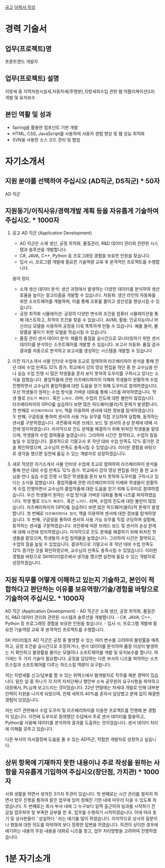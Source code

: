 




[공고](https://careers.sk-materials.com/apply/jobView/380580952)
[이력서 작성](https://careers.sk-materials.com/apply/formCareer/380580952/37378)



# 경력 기술서
## 업무(프로젝트)명
프론트엔드 개발자 

## 업무(프로젝트) 설명
지방세 중 지역자원시설세,자동차세(주행분),지방세외수입 관련 웹 어플리케이션(UI) 개발 및 유지보수

## 본인 역활 및 성과
- Spring을 활용한 컴포넌트 기반 개발
- HTML, CSS, JavaScript를 사용하여 사용자 경험 향상 및 웹 성능 최적화
- SVN을 사용한 소스 코드 관리 및 협업 




# 자기소개서
## 지원 분야를 선택하여 주십시오 (AD직군, DS직군) * 50자
AD 직군

## 지원동기/이직사유/경력개발 계획 등을 자유롭게 기술하여 주십시오. * 1000자
1) 공고
    AD 직군 (Application Development)
    - AD 직군은 소재 생산, 공정 최적화, 품질관리, R&D 데이터 관리와 관련된 시스템과 솔루션을 개발합니다.
    - C#, JAVA, C++, Python 등 프로그래밍 경험을 보유한 인원을 찾습니다.
    - 입사 시, 프로그램 개발에 필요한 기술역량 교육 후 본격적인 프로젝트를 수행합니다.

    용어 정리
    - 소재 생산
    데이터 분석: 생산 과정에서 발생하는 다양한 데이터를 분석하여 생산 효율을 높이는 알고리즘을 개발할 수 있습니다.
    자동화: 생산 라인의 자동화를 위한 소프트웨어를 개발하며, 이를 통해 오류를 줄이고 생산성을 향상시킬 수 있습니다.
    - 공정 최적화
    시뮬레이션: 공정의 다양한 변수와 조건을 컴퓨터 시뮬레이션을 통해 테스트하고, 최적의 조건을 찾을 수 있습니다.
    AI/ML 활용: 인공지능이나 머신러닝 모델을 사용하여 공정을 더욱 똑똑하게 만들 수 있습니다. 예를 들어, 불량률을 줄이기 위한 모델을 학습시킬 수 있습니다.
    - 품질 관리
    센서 데이터 분석: 제품의 품질을 실시간으로 모니터링하기 위한 센서 데이터를 분석하는 소프트웨어를 개발할 수 있습니다.
    보고서 자동화: 품질 검사 결과를 자동으로 분석하고 보고서를 생성하는 시스템을 개발할 수 있습니다

2) 이전 자기소개서
    사물 인터넷 수업에 조교로 참여하여 라즈베리파이 분석을 통해 전년 대비 수업 만족도 12% 증가. 학교에서 강의 영상 편집을 하던 중 한 교수님을 만나 실습 수업 진행 시 많은 학생들을 혼자 보지 못하여 도우미를 구하시고 있다는 소식을 접했습니다. 졸업작품에 관한 라즈베리파이의 이해와 학생들이 원활하게 수업 진행하면서 교수님의 졸업작품에 대한 도움을 얻기 위해 도우미로 참여하였습니다. 우선 학생들이 원하는 수업 방식을 가벼운 대화를 통해 니즈를 파악하였습니다. 학생 별로 ` 진도가 빠르다. ` 혹은 ` 느리다. ` 라며, 수업의 진도에 대한 불만이 많았습니다. 
    라즈베리파이의 GPIO를 실습하다 보면 많은 하드웨어(물리)적 문제가 발생합니다. 첫 번째로 ` 라즈베리파이4 정석 `, 책을 이용하여 센서에 대한 정보를 탐색하였습니다. 두 번째, 구글링을 통하여 센서의 사용 가능 유무를 직접 코딩하며 실험해, 동작하는 센서를 구분하였습니다. 과전류에 따른 브레드 보드 및 센서의 손상 문제에 대해 사전에 방지하였습니다. 마지막으로 진도 문제를 해결하기 위해 뒤처진 학생들을 맡았으며, 학생들의 수업 참여율을 높였습니다. 그리하여 시간은 절약되고, 수업의 질을 높일 수 있었습니다. 결과적으로 기말고사 후 작년 대비 수업 만족도 12% 증가한 것을 확인하였으며, 교수님의 만족도 충족시킬 수 있었습니다. 
    이러한 경험을 바탕으로 생각을 했으면 실천에 옮길 수 있는 개발자로 성장하겠습니다.

3) 새로 작성한 자기소개서
    사물 인터넷 수업에 조교로 참여하여 라즈베리파이 분석을 통해 전년 대비 수업 만족도 12% 증가. 학교에서 강의 영상 편집을 하던 중 한 교수님을 만나 실습 수업 진행 시 많은 학생들을 혼자 보지 못하여 도우미를 구하시고 있다는 소식을 접했습니다. 졸업작품에 관한 라즈베리파이의 이해와 학생들이 원활하게 수업 진행하면서 교수님의 졸업작품에 대한 도움을 얻기 위해 도우미로 참여하였습니다. 우선 학생들이 원하는 수업 방식을 가벼운 대화를 통해 니즈를 파악하였습니다. 학생 별로 ` 진도가 빠르다. ` 혹은 ` 느리다. ` 라며, 수업의 진도에 대한 불만이 많았습니다. 
    라즈베리파이의 GPIO를 실습하다 보면 많은 하드웨어(물리)적 문제가 발생합니다. 첫 번째로 ` 라즈베리파이4 정석 `, 책을 이용하여 센서에 대한 정보를 탐색하였습니다. 두 번째, 구글링을 통하여 센서의 사용 가능 유무를 직접 코딩하며 실험해, 동작하는 센서를 구분하였습니다. 과전류에 따른 브레드 보드 및 센서의 손상 문제에 대해 사전에 방지하였습니다. 마지막으로 진도 문제를 해결하기 위해 뒤처진 학생들을 맡았으며, 학생들의 수업 참여율을 높였습니다. 그리하여 시간은 절약되고, 수업의 질을 높일 수 있었습니다. 결과적으로 기말고사 후 작년 대비 수업 만족도 12% 증가한 것을 확인하였으며, 교수님의 만족도 충족시킬 수 있었습니다. 
    이러한 경험을 바탕으로 SK머티리얼즈에서 생각을 했으면 실천에 옮길 수 있는 개발자로 성장하겠습니다.
    


## 지원 직무를 어떻게 이해하고 있는지 기술하고, 본인이 적합하다고 판단하는 이유를 보유역량/기술/경험을 바탕으로 기술하여 주십시오. * 1000자
AD 직군 (Application Development)
    - AD 직군은 소재 생산, 공정 최적화, 품질관리, R&D 데이터 관리와 관련된 시스템과 솔루션을 개발합니다.
    - C#, JAVA, C++, Python 등 프로그래밍 경험을 보유한 인원을 찾습니다.
    - 입사 시, 프로그램 개발에 필요한 기술역량 교육 후 본격적인 프로젝트를 수행합니다.



SK 머티리얼즈 AD 직군은 공정 중 발생할 수 있는 여러 변수를 고려하여 불량률을 예측하고, 공정 조건을 실시간으로 조정하거나, 센서 데이터를 분석하여 품질 이상이 발생하는 지 확인하고 불량률을 줄이는 모델이나 소프트웨어를 개발 및 유지보수를 합니다. 여기에는 두 가지 기술이 필요합니다. 공정을 담당하는 다른 부서의 니즈를 파악하는 소프트스킬과 소프트웨어를 다루는 하드스킬 역량이 요구됩니다. 

저는 지방세를 신고/납부를 할 수 있는 위택스에서 웹개발자로 직무를 해본 경력이 입습니다. 맡은 일 중 하나가 각 지역 자치단체나 행안부 소속 공무원의 요구사항을 파악하고 대응해서, PL님께 보고드리는 것이었습니다. 22년 연말에는 차세대 개발로 인해 대부분 인력이 지원을 나가게 되었으며, 전체 세목의 40%를 혼자서 담당했고 문제 없이 해결한 경험이 있었습니다. 

저는 IOT 관련해서 수업 도우미 및 라즈베리파이를 이용한 프로젝트를 진행해 본 경험이 있습니다. 이전에 도우미로 참여했던 수업에서 주로 센서 데이터를 활용하고, Python을 사용해 데이터를 분석하여 결과를 도출하는 것이었습니다. 센서 데이터 처리에 이해를 갖추고 있습니다.

다른 부서의 의사결정에 도움을 줄 수 있는 AD직군, 적합한 개발자로 성장하고 싶습니다.


## 상위 항목에 기재하지 못한 내용이나 추로 작성을 원하는 사항을 자유롭게 기입하여 주십시오(장단점, 가치관) * 1000자
사회 생활을 하면서 생겨진 3가지 주관이 있습니다. 
첫 번째로는 시간 관리를 철저히 하면서 업무 진행을 통하여 맡은 업무에 있어 정해진 기한 내에 마무리 지을 수 있도록 하였습니다. 두 번째로는 회사 부서 내에 그 누구보다 일찍 출근하여 일과를 시작하기 전 금일 업무파악 및 부족한 공부를 한 후, 업무를 수행하기 시작하였습니다. 이에 따라 동기 및 상사분들이 ‘ 성실하다 ’ 라는 얘기를 많이 하였습니다. 마지막으로 상사의 질문이나 행동에 대한 의도를 파악하여 보다 정확한 답변을 하였습니다. 의견이 상이한 경우에 얘기하는 내용의 주된 내용을 대화로 니즈를 찾고, 업무 처리방향을 고려하여 진행하였습니다. 






# 1분 자기소개


